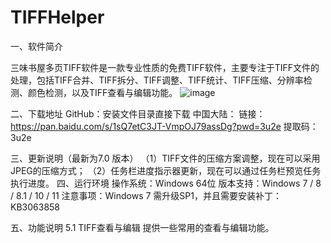 # TIFFHelper

一、软件简介

三味书屋多页TIFF软件是一款专业性质的免费TIFF软件，主要专注于TIFF文件的处理，包括TIFF合并、TIFF拆分、TIFF调整、TIFF统计、TIFF压缩、分辨率检测、颜色检测，以及TIFF查看与编辑功能。
![image](https://github.com/user-attachments/assets/c929dfb6-6232-421c-9044-f59a9a2039b8)

二、下载地址
        GitHub：安装文件目录直接下载
        中国大陆：
            链接：https://pan.baidu.com/s/1sQ7etC3JT-VmpOJ79assDg?pwd=3u2e 
            提取码：3u2e
            
三、更新说明（最新为7.0 版本）
        （1）TIFF文件的压缩方案调整，现在可以采用JPEG的压缩方式；
        （2）任务栏进度指示器更新，现在可以通过任务栏预览任务执行进度。
四、运行环境
        操作系统：Windows 64位 
        版本支持：Windows 7 / 8 / 8.1 / 10 / 11
        注意事项：Windows 7 需升级SP1，并且需要安装补丁：KB3063858

五、功能说明
5.1 TIFF查看与编辑
        提供一些常用的查看与编辑功能。
